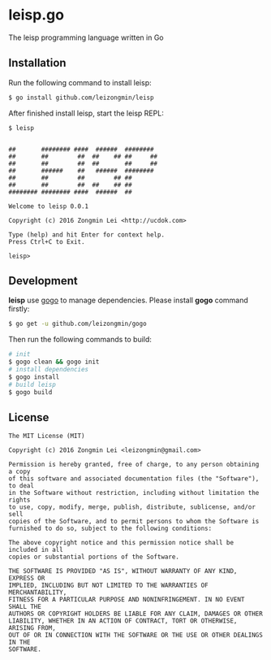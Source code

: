 # leisp.go
The leisp programming language written in Go


## Installation

Run the following command to install leisp:

```bash
$ go install github.com/leizongmin/leisp
```

After finished install leisp, start the leisp REPL:

```
$ leisp


##       ######## ####  ######  ########
##       ##        ##  ##    ## ##     ##
##       ##        ##  ##       ##     ##
##       ######    ##   ######  ########
##       ##        ##        ## ##
##       ##        ##  ##    ## ##
######## ######## ####  ######  ##

Welcome to leisp 0.0.1

Copyright (c) 2016 Zongmin Lei <http://ucdok.com>

Type (help) and hit Enter for context help.
Press Ctrl+C to Exit.

leisp>
```


## Development

**leisp** use [gogo](https://github.com/leizongmin/gogo) to manage dependencies.
Please install **gogo** command firstly:

```bash
$ go get -u github.com/leizongmin/gogo
```

Then run the following commands to build:

```bash
# init
$ gogo clean && gogo init
# install dependencies
$ gogo install
# build leisp
$ gogo build
```


## License

```
The MIT License (MIT)

Copyright (c) 2016 Zongmin Lei <leizongmin@gmail.com>

Permission is hereby granted, free of charge, to any person obtaining a copy
of this software and associated documentation files (the "Software"), to deal
in the Software without restriction, including without limitation the rights
to use, copy, modify, merge, publish, distribute, sublicense, and/or sell
copies of the Software, and to permit persons to whom the Software is
furnished to do so, subject to the following conditions:

The above copyright notice and this permission notice shall be included in all
copies or substantial portions of the Software.

THE SOFTWARE IS PROVIDED "AS IS", WITHOUT WARRANTY OF ANY KIND, EXPRESS OR
IMPLIED, INCLUDING BUT NOT LIMITED TO THE WARRANTIES OF MERCHANTABILITY,
FITNESS FOR A PARTICULAR PURPOSE AND NONINFRINGEMENT. IN NO EVENT SHALL THE
AUTHORS OR COPYRIGHT HOLDERS BE LIABLE FOR ANY CLAIM, DAMAGES OR OTHER
LIABILITY, WHETHER IN AN ACTION OF CONTRACT, TORT OR OTHERWISE, ARISING FROM,
OUT OF OR IN CONNECTION WITH THE SOFTWARE OR THE USE OR OTHER DEALINGS IN THE
SOFTWARE.
```
